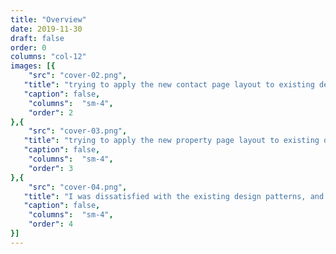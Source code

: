```yaml
---
title: "Overview"
date: 2019-11-30
draft: false
order: 0
columns: "col-12"
images: [{
    "src": "cover-02.png",
   "title": "trying to apply the new contact page layout to existing design patterns",
   "caption": false,
    "columns":  "sm-4",
    "order": 2
},{
    "src": "cover-03.png",
   "title": "trying to apply the new property page layout to existing design patterns",
   "caption": false,
    "columns":  "sm-4",
    "order": 3
},{
    "src": "cover-04.png",
   "title": "I was dissatisfied with the existing design patterns, and explored some alternatives",
   "caption": false,
    "columns":  "sm-4",
    "order": 4
}]
---
```

